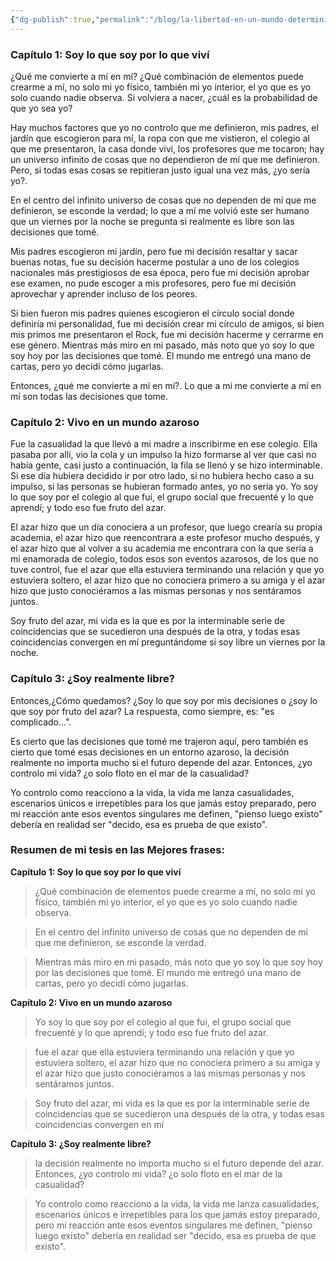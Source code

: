 ```yaml
---
{"dg-publish":true,"permalink":"/blog/la-libertad-en-un-mundo-determinista/","created":"2025-01-17T22:54","updated":"2025-01-18T00:10"}
---
```


### Capítulo 1: Soy lo que soy por lo que viví
¿Qué me convierte a mí en mí? ¿Qué combinación de elementos puede crearme a mí, no solo mi yo físico, también mi yo interior, el yo que es yo solo cuando nadie observa. Si volviera a nacer, ¿cuál es la probabilidad de que yo sea yo?

Hay muchos factores que yo no controlo que me definieron, mis padres, el jardín que escogieron para mí, la ropa con que me vistieron, el colegio al que me presentaron, la casa donde viví, los profesores que me tocaron; hay un universo infinito de cosas que no dependieron de mí que me definieron. Pero, si todas esas cosas se repitieran justo igual una vez más, ¿yo sería yo?.

En el centro del infinito universo de cosas que no dependen de mí que me definieron, se esconde la verdad; lo que a mí me volvió este ser humano que un viernes por la noche se pregunta si realmente es libre son las decisiones que tomé.

Mis padres escogieron mi jardín, pero fue mi decisión resaltar y sacar buenas notas, fue su decisión hacerme postular a uno de los colegios nacionales más prestigiosos de esa época, pero fue mi decisión aprobar ese examen, no pude escoger a mis profesores, pero fue mi decisión aprovechar y aprender incluso de los peores.

Si bien fueron mis padres quienes escogieron el círculo social donde definiría mi personalidad, fue mi decisión crear mi círculo de amigos, si bien mis primos me presentaron el Rock, fue mi decisión hacerme y cerrarme en ese género. Mientras más miro en mi pasado, más noto que yo soy lo que soy hoy por las decisiones que tomé. El mundo me entregó una mano de cartas, pero yo decidí cómo jugarlas.

Entonces, ¿qué me convierte a mí en mí?. Lo que a mí me convierte a mí en mí son todas las decisiones que tome.

### Capítulo 2: Vivo en un mundo azaroso
Fue la casualidad la que llevó a mi madre a inscribirme en ese colegio. Ella pasaba por allí, vio la cola y un impulso la hizo formarse al ver que casi no había gente, casi justo a continuación, la fila se llenó y se hizo interminable. Si ese día hubiera decidido ir por otro lado, si no hubiera hecho caso a su impulso, si las personas se hubieran formado antes, yo no sería yo. Yo soy lo que soy por el colegio al que fui, el grupo social que frecuenté y lo que aprendí; y todo eso fue fruto del azar.

El azar hizo que un día conociera a un profesor, que luego crearía su propia academia, el azar hizo que reencontrara a este profesor mucho después, y el azar hizo que al volver a su academia me encontrara con la que sería a mi enamorada de colegio, todos esos son eventos azarosos, de los que no tuve control, fue el azar que ella estuviera terminando una relación y que yo estuviera soltero, el azar hizo que no conociera primero a su amiga y el azar hizo que justo conociéramos a las mismas personas y nos sentáramos juntos.

Soy fruto del azar, mi vida es la que es por la interminable serie de coincidencias que se sucedieron una después de la otra, y todas esas coincidencias convergen en mí preguntándome si soy libre un viernes por la noche.

### Capítulo 3: ¿Soy realmente libre?
Entonces,¿Cómo quedamos? ¿Soy lo que soy por mis decisiones o ¿soy lo que soy por fruto del azar? La respuesta, como siempre, es: "es complicado...".

Es cierto que las decisiones que tomé me trajeron aquí, pero también es cierto que tomé esas decisiones en un entorno azaroso, la decisión realmente no importa mucho si el futuro depende del azar. Entonces, ¿yo controlo mi vida? ¿o solo floto en el mar de la casualidad?

Yo controlo como reacciono a la vida, la vida me lanza casualidades, escenarios únicos e irrepetibles para los que jamás estoy preparado, pero mi reacción ante esos eventos singulares me definen, "pienso luego existo" debería en realidad ser "decido, esa es prueba de que existo".

### Resumen de mi tesis en las Mejores frases:
**Capítulo 1: Soy lo que soy por lo que viví**
> ¿Qué combinación de elementos puede crearme a mí, no solo mi yo físico, también mi yo interior, el yo que es yo solo cuando nadie observa.

> En el centro del infinito universo de cosas que no dependen de mí que me definieron, se esconde la verdad.

> Mientras más miro en mi pasado, más noto que yo soy lo que soy hoy por las decisiones que tomé. El mundo me entregó una mano de cartas, pero yo decidí cómo jugarlas.

**Capítulo 2: Vivo en un mundo azaroso**
> Yo soy lo que soy por el colegio al que fui, el grupo social que frecuenté y lo que aprendí; y todo eso fue fruto del azar.

> fue el azar que ella estuviera terminando una relación y que yo estuviera soltero, el azar hizo que no conociera primero a su amiga y el azar hizo que justo conociéramos a las mismas personas y nos sentáramos juntos.

> Soy fruto del azar, mi vida es la que es por la interminable serie de coincidencias que se sucedieron una después de la otra, y todas esas coincidencias convergen en mí 

**Capítulo 3: ¿Soy realmente libre?** 
> la decisión realmente no importa mucho si el futuro depende del azar. Entonces, ¿yo controlo mi vida? ¿o solo floto en el mar de la casualidad?

> Yo controlo como reacciono a la vida, la vida me lanza casualidades, escenarios únicos e irrepetibles para los que jamás estoy preparado, pero mi reacción ante esos eventos singulares me definen, "pienso luego existo" debería en realidad ser "decido, esa es prueba de que existo".